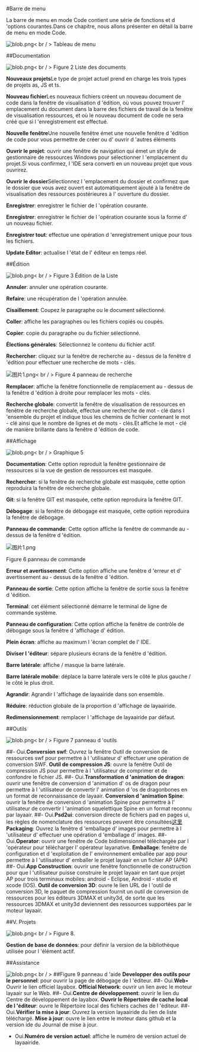 #Barre de menu

La barre de menu en mode Code contient une série de fonctions et d 'options courantes.Dans ce chapitre, nous allons présenter en détail la barre de menu en mode Code.

 ![blob.png](img/1.png)< br / >
Tableau de menu



 



##Documentation

​![blob.png](img/2.png)< br / >
Figure 2 Liste des documents



​**Nouveaux projets**Le type de projet actuel prend en charge les trois types de projets as, JS et ts.

​**Nouveau fichier**Les nouveaux fichiers créent un nouveau document de code dans la fenêtre de visualisation d 'édition, où vous pouvez trouver l' emplacement du document dans la barre des fichiers de travail de la fenêtre de visualisation ressources, et où le nouveau document de code ne sera créé que si l 'enregistrement est effectué.

​**Nouvelle fenêtre**Une nouvelle fenêtre émet une nouvelle fenêtre d 'édition de code pour vous permettre de créer ou d' ouvrir d 'autres éléments

​**Ouvrir le projet**: ouvrir une fenêtre de navigation qui émet un style de gestionnaire de ressources Windows pour sélectionner l 'emplacement du projet.Si vous confirmez, l 'IDE sera converti en un nouveau projet que vous ouvrirez.

​**Ouvrir le dossier**Sélectionnez l 'emplacement du dossier et confirmez que le dossier que vous avez ouvert est automatiquement ajouté à la fenêtre de visualisation des ressources postérieures à l' ouverture du dossier.

​**Enregistrer**: enregistrer le fichier de l 'opération courante.

​**Enregistrer**: enregistrer le fichier de l 'opération courante sous la forme d' un nouveau fichier.

​**Enregistrer tout**: effectue une opération d 'enregistrement unique pour tous les fichiers.

​**Update Editor**: actualise l 'état de l' éditeur en temps réel.







  



##Édition

​![blob.png](img/3.png)< br / >
Figure 3 Édition de la Liste

​**Annuler**: annuler une opération courante.

​**Refaire**: une récupération de l 'opération annulée.

​**Cisaillement**: Coupez le paragraphe ou le document sélectionné.

​**Coller**: affiche les paragraphes ou les fichiers copiés ou coupés.

​**Copier**: copie du paragraphe ou du fichier sélectionné.

​**Élections générales**: Sélectionnez le contenu du fichier actif.

​**Rechercher**: cliquez sur la fenêtre de recherche au - dessus de la fenêtre d 'édition pour effectuer une recherche de mots - clés.

​![图片1.png](img/4.png)< br / >
Figure 4 panneau de recherche

​**Remplacer**: affiche la fenêtre fonctionnelle de remplacement au - dessus de la fenêtre d 'édition à droite pour remplacer les mots - clés.

​**Recherche globale**: convertit la fenêtre de visualisation de ressources en fenêtre de recherche globale, effectue une recherche de mot - clé dans l 'ensemble du projet et indique tous les chemins de fichier contenant le mot - clé ainsi que le nombre de lignes et de mots - clés.Et affiche le mot - clé de manière brillante dans la fenêtre d 'édition de code.



 







##Affichage

​![blob.png](img/5.png)< br / >
Graphique 5

​**Documentation**: Cette option reproduit la fenêtre gestionnaire de ressources si la vue de gestion de ressources est masquée.

​**Rechercher**: si la fenêtre de recherche globale est masquée, cette option reproduira la fenêtre de recherche globale.

​**Git**: si la fenêtre GIT est masquée, cette option reproduira la fenêtre GIT.

​**Débogage**: si la fenêtre de débogage est masquée, cette option reproduira la fenêtre de débogage.

​**Panneau de commande**: Cette option affiche la fenêtre de commande au - dessus de la fenêtre d 'édition.

​![图片1.png](img/6.png)<br/>

Figure 6 panneau de commande

​**Erreur et avertissement**: Cette option affiche une fenêtre d 'erreur et d' avertissement au - dessus de la fenêtre d 'édition.

​**Panneau de sortie**: Cette option affiche la fenêtre de sortie sous la fenêtre d 'édition.

​**Terminal**: cet élément sélectionné démarre le terminal de ligne de commande système.

​**Panneau de configuration**: Cette option affiche la fenêtre de contrôle de débogage sous la fenêtre d 'affichage d' édition.

​**Plein écran**: affiche au maximum l 'écran complet de l' IDE.

​**Diviser l 'éditeur**: sépare plusieurs écrans de la fenêtre d 'édition.

​**Barre latérale**: affiche / masque la barre latérale.

​**Barre latérale mobile**: déplace la barre latérale vers le côté le plus gauche / le côté le plus droit.

​**Agrandir**: Agrandir l 'affichage de layaairide dans son ensemble.

​**Réduire**: réduction globale de la proportion d 'affichage de layaairide.

​**Redimensionnement**: remplacer l 'affichage de layaairide par défaut.





##Outils

​![blob.png](img/7.png)< br / >
Figure 7 panneau d 'outils

##- Oui.**Conversion swf**: Ouvrez la fenêtre Outil de conversion de ressources swf pour permettre à l 'utilisateur d' effectuer une opération de conversion SWF. **Outil de compression JS**: ouvre la fenêtre Outil de compression JS pour permettre à l 'utilisateur de comprimer et de confondre le fichier JS.
##- Oui.**Transformation d 'animation de dragon**: ouvrir une fenêtre de conversion d 'animation d' os de dragon pour permettre à l 'utilisateur de convertir l' animation d 'os de dragonbones en un format de reconnaissance de layaair. **Conversion d 'animation Spine**: ouvrir la fenêtre de conversion d 'animation Spine pour permettre à l' utilisateur de convertir l 'animation squelettique Spine en un format reconnu par layaair.
##- Oui.**Psd2ui**: conversion directe de fichiers pad en pages ui, les règles de nomenclature des ressources peuvent être consultées[这里](https://ask.layabox.com/question/7365) **Packaging**: Ouvrez la fenêtre d 'emballage d' images pour permettre à l 'utilisateur d' effectuer une opération d 'emballage d' images.
##- Oui.**Operator**: ouvrir une fenêtre de Code bidimensionnel téléchargée par l 'opérateur pour télécharger l' opérateur layanative. **Emballage**: fenêtre de configuration et d 'exploitation de l' environnement emballée par app pour permettre à l 'utilisateur d' emballer le projet layaair en un fichier AP (APK)
##- Oui.**App Construction**: ouvrir une fenêtre fonctionnelle de construction pour que l 'utilisateur puisse construire le projet layaair en tant que projet AP pour trois terminaux mobiles: android - Eclipse, Android - studio et xcode (IOS). **Outil de conversion 3D**: ouvre le lien URL de l 'outil de conversion 3D, le paquet de compression fournit un outil de conversion de ressources pour les éditeurs 3DMAX et unity3d, de sorte que les ressources 3DMAX et unity3d deviennent des ressources supportées par le moteur layaair.





##V. Projets

​![blob.png](img/8.png)< br / >
Figure 8.

​**Gestion de base de données**: pour définir la version de la bibliothèque utilisée pour l 'élément actif.





##Assistance

​![blob.png](img/9.png)< br / >
##Figure 9 panneau d 'aide **Developper des outils pour le personnel**: pour ouvrir la page de débogage de l 'éditeur.
##- Oui.**Web**• Ouvrir le lien officiel layabox. **Official Network**: ouvrir un lien avec le moteur layaair sur le Web.
##- Oui.**Centre de développement**: ouvrir le lien du Centre de développement de layabox. **Ouvrir le Répertoire de cache local de l 'éditeur**: ouvre le Répertoire local des fichiers caches de l 'éditeur.
##- Oui.**Vérifier la mise à jour**: Ouvrez la version layaairide du lien de liste téléchargé. **Mise à jour**: ouvre le lien entre le moteur dans github et la version ide du Journal de mise à jour.
- Oui.**Numéro de version actuel**: affiche le numéro de version actuel de layaairide.